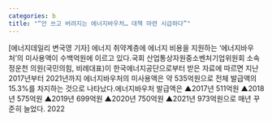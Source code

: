 ```yaml
---
categories: b
title: "“안 쓰고 버려지는 에너지바우처… 대책 마련 시급하다”"
---
```

[에너지데일리 변국영 기자] 에너지 취약계층에 에너지 비용을 지원하는 ‘에너지바우처’의 미사용액이 수백억원에 이르고 있다.국회 산업통상자원중소벤처기업위원회 소속 정운천 의원(국민의힘, 비례대표)이 한국에너지공단으로부터 받은 자료에 따르면 지난 2017년부터 2021년까지 에너지바우처의 미사용액은 약 535억원으로 전체 발급액의 15.3%를 차지하는 것으로 나타났다.에너지바우처 발급액은 ▲2017년 511억원 ▲2018년 575억원 ▲2019년 699억원 ▲2020년 750억원 ▲2021년 973억원으로 매년 꾸준히 늘었다. 2022